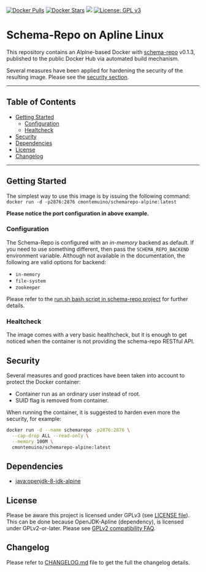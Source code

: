 [![Docker Pulls](https://img.shields.io/docker/pulls/cmontemuino/schemarepo-alpine.svg)](https://hub.docker.com/r/cmontemuino/schemarepo-alpine/)
[![Docker Stars](https://img.shields.io/docker/stars/cmontemuino/schemarepo-alpine.svg)](https://hub.docker.com/r/cmontemuino/schemarepo-alpine/)
[![](https://images.microbadger.com/badges/image/cmontemuino/schemarepo-alpine.svg)](https://microbadger.com/images/cmontemuino/schemarepo-alpine)
[![License: GPL v3](https://img.shields.io/badge/License-GPL%20v3-blue.svg)](https://www.gnu.org/licenses/gpl-3.0)

Schema-Repo on Apline Linux
===========================
This repository contains an Alpine-based Docker with [schema-repo][schema-repo] v0.1.3, published to the public Docker Hub via automated build mechanism.

Several measures have been applied for hardening the security of the resulting image. Please see the [security section](#security).

---
Table of Contents
-----------------

* [Getting Started](#getting-started)
  * [Configuration](#configuration)
  * [Healtcheck](#healtcheck)
* [Security](#security)
* [Dependencies](#dependencies)
* [License](#license)
* [Changelog](#changelog)

---

Getting Started
---------------
The simplest way to use this image is by issuing the following command: `docker run -d -p2876:2876 cmontemuino/schemarepo-alpine:latest`

**Please notice the port configuration in above example.**

### Configuration
The Schema-Repo is configured with an _in-memory_ backend as default. If you need to use something different, then pass the `SCHEMA_REPO_BACKEND`
environment variable. Although not available in the documentation, the following are valid options for backend:
* `in-memory`
* `file-system`
* `zookeeper`

Please refer to the [run.sh bash script in schema-repo project][run-bash-script] for further details.


### Healtcheck
The image comes with a very basic healthcheck, but it is enough to get noticed when the container is not providing the schema-repo RESTful API.

Security
--------
Several measures and good practices have been taken into account to protect the Docker container:
* Container run as an ordinary user instead of root.
* SUID flag is removed from container.

When running the container, it is suggested to harden even more the security, for example:

```bash
docker run -d --name schemarepo -p2876:2876 \
  --cap-drop ALL --read-only \
  --memory 100M \
  cmontemuino/schemarepo-alpine:latest
```

Dependencies
------------
* [java:openjdk-8-jdk-alpine][openjdk-8-alpine]

License
-------
Please be aware this project is licensed under GPLv3 (see [LICENSE file](LICENSE)). This can be done because OpenJDK-Apline (dependency),
is licensed under GPLv2-or-later. Please see [GPLv2 compatibility FAQ][gplv2-compatibility].

Changelog
---------
Please refer to [CHANGELOG.md](CHANGELOG.md) file to get the full the changelog details.

[gplv2-compatibility]: http://www.gnu.org/licenses/gpl-faq.html#AllCompatibility
[openjdk-8-alpine]: https://hub.docker.com/_/openjdk/
[schema-repo]: [https://github.com/schema-repo/schema-repo]()
[run-bash-script]: https://github.com/schema-repo/schema-repo/blob/master/run.sh